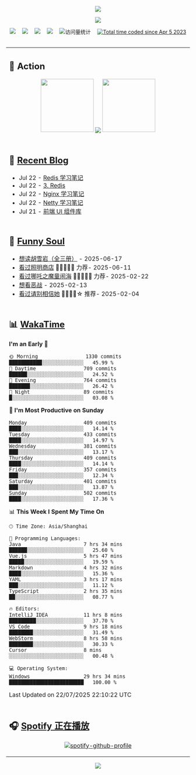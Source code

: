 <div align="center">

<img src="https://capsule-render.vercel.app/api?type=waving&color=timeGradient&height=300&&section=header&text=HI%20THERE!&fontSize=90&fontAlign=50&fontAlignY=30&desc=I%E2%80%99m%20@LI%20SIR%20%F0%9F%91%8B&descAlign=50&descSize=30&descAlignY=60&animation=twinkling" />

<div align="center">

  <!-- knock code pictures 敲代码的图片 -->
  <img order-radius="100px" src="https://img.lisir.me/image/my/001.gif"><br>

  <!-- profile logo 个人资料徽标 -->
  <div align="center">
    <a href="https://lisir.me/" title="点击跳转"><img src="https://img.shields.io/badge/Blog-%E4%B8%AA%E4%BA%BA%E5%8D%9A%E5%AE%A2-red"></a>&emsp;
    <a href="https://photo.lisir.me/" title="点击跳转"><img src="https://img.shields.io/badge/Photo-%E6%97%B6%E5%85%89%E7%9B%B8%E5%86%8C-blue"></a>&emsp;
    <a href="https://cloud.lisir.me/" title="点击跳转"><img src="https://img.shields.io/badge/Cloud%20Disk-%E6%88%91%E7%9A%84%E4%BA%91%E7%9B%98-green"></a>&emsp;
    <a href="https://nz.lisir.me/" title="点击跳转"><img src="https://img.shields.io/badge/%E5%93%AA%E5%90%92-%E7%9B%91%E6%8E%A7%E9%9D%A2%E6%9D%BF-blueviolet"></a>&emsp;
    <!-- visitor -->
    <img src="https://komarev.com/ghpvc/?username=wkwbk&label=Views&color=orange&style=flat" alt="访问量统计" />&emsp;
    <a href="https://wakatime.com/@2237354f-824a-4472-ae76-c1eca96c8908"><img src="https://wakatime.com/badge/user/2237354f-824a-4472-ae76-c1eca96c8908.svg" alt="Total time coded since Apr 5 2023" /></a>
  </div>

</div>

<br>

<div align="center">

<table>

<tr><td>

## 🚀 Action

<!-- github-readme-streak-stats 连续提交代码天数记录 -->
<div align="center">
  <img width="145" src="https://img.lisir.me/image/my/002.png">
  <img align="center" src="https://github-readme-stats.vercel.app/api?username=wkwbk&show_icons=true&theme=transparent">
  <img width="145" src="https://img.lisir.me/image/my/001.png">
</div>

<br>

</td></tr>

<tr><td>

<!-- 近期博客 -->
## 📃 [Recent Blog](https://lisir.me/)

<!-- feed start -->
- Jul 22 - [Redis 学习笔记](https://lisir.me/Notes/DB/Redis/00.Redis-学习笔记)
- Jul 22 - [3. Redis](https://lisir.me/Notes/DB/Redis/)
- Jul 22 - [Nginx 学习笔记](https://lisir.me/Notes/Stack/05.Nginx-学习笔记)
- Jul 22 - [Netty 学习笔记](https://lisir.me/Notes/Stack/06.Netty-学习笔记)
- Jul 21 - [前端 UI 组件库](https://lisir.me/Notes/Stack/04.前端-UI-组件库)
<!-- feed end -->

</td></tr>

<tr><td>

<!-- 豆瓣 -->
## 🤾 [Funny Soul](https://movie.douban.com/people/li778057151)

<!-- START_SECTION:douban -->
* <a href='https://book.douban.com/subject/1752349/' target='_blank'>想读胡雪岩（全三册）</a> - 2025-06-17
* <a href='https://movie.douban.com/subject/36318331/' target='_blank'>看过照明商店</a> 🌟🌟🌟🌟🌟 力荐- 2025-06-11
* <a href='https://movie.douban.com/subject/34780991/' target='_blank'>看过哪吒之魔童闹海</a> 🌟🌟🌟🌟🌟 力荐- 2025-02-22
* <a href='https://movie.douban.com/subject/10604851/' target='_blank'>想看恶战</a> - 2025-02-13
* <a href='https://movie.douban.com/subject/35295017/' target='_blank'>看过请别相信她</a> 🌟🌟🌟🌟☆ 推荐- 2025-02-04
<!-- END_SECTION:douban -->

</td></tr>

<tr><td>

<!-- wakatime 统计 -->
## 📊 [WakaTime](https://wakatime.com/@wkwbk)

<!--START_SECTION:waka-->
**I'm an Early 🐤** 

```text
🌞 Morning                1330 commits        ███████████░░░░░░░░░░░░░░   45.99 % 
🌆 Daytime                709 commits         ██████░░░░░░░░░░░░░░░░░░░   24.52 % 
🌃 Evening                764 commits         ███████░░░░░░░░░░░░░░░░░░   26.42 % 
🌙 Night                  89 commits          █░░░░░░░░░░░░░░░░░░░░░░░░   03.08 % 
```
📅 **I'm Most Productive on Sunday** 

```text
Monday                   409 commits         ████░░░░░░░░░░░░░░░░░░░░░   14.14 % 
Tuesday                  433 commits         ████░░░░░░░░░░░░░░░░░░░░░   14.97 % 
Wednesday                381 commits         ███░░░░░░░░░░░░░░░░░░░░░░   13.17 % 
Thursday                 409 commits         ████░░░░░░░░░░░░░░░░░░░░░   14.14 % 
Friday                   357 commits         ███░░░░░░░░░░░░░░░░░░░░░░   12.34 % 
Saturday                 401 commits         ███░░░░░░░░░░░░░░░░░░░░░░   13.87 % 
Sunday                   502 commits         ████░░░░░░░░░░░░░░░░░░░░░   17.36 % 
```


📊 **This Week I Spent My Time On** 

```text
🕑︎ Time Zone: Asia/Shanghai

💬 Programming Languages: 
Java                     7 hrs 34 mins       ██████░░░░░░░░░░░░░░░░░░░   25.60 % 
Vue.js                   5 hrs 47 mins       █████░░░░░░░░░░░░░░░░░░░░   19.59 % 
Markdown                 4 hrs 32 mins       ████░░░░░░░░░░░░░░░░░░░░░   15.36 % 
YAML                     3 hrs 17 mins       ███░░░░░░░░░░░░░░░░░░░░░░   11.12 % 
TypeScript               2 hrs 35 mins       ██░░░░░░░░░░░░░░░░░░░░░░░   08.77 % 

🔥 Editors: 
IntelliJ IDEA            11 hrs 8 mins       █████████░░░░░░░░░░░░░░░░   37.70 % 
VS Code                  9 hrs 18 mins       ████████░░░░░░░░░░░░░░░░░   31.49 % 
WebStorm                 8 hrs 58 mins       ████████░░░░░░░░░░░░░░░░░   30.33 % 
Cursor                   8 mins              ░░░░░░░░░░░░░░░░░░░░░░░░░   00.48 % 

💻 Operating System: 
Windows                  29 hrs 34 mins      █████████████████████████   100.00 % 
```


 Last Updated on 22/07/2025 22:10:22 UTC
<!--END_SECTION:waka-->

</td></tr>

<tr><td>

## 🎧 [Spotify 正在播放](https://open.spotify.com/user/31s4ftvnfnus65uynvxmxu7rkfom)

<div align="center">

  [![spotify-github-profile](https://spotify-github-profile.kittinanx.com/api/view?uid=31s4ftvnfnus65uynvxmxu7rkfom&cover_image=true&theme=default&show_offline=true&background_color=121212&interchange=true&bar_color_cover=true)](https://spotify-github-profile.kittinanx.com/api/view?uid=31s4ftvnfnus65uynvxmxu7rkfom&redirect=true)

</div>

</td></tr>

</table>

</div>

<img src="https://capsule-render.vercel.app/api?type=waving&color=timeGradient&height=300&&section=footer&text=THE%20END!&fontSize=90&fontAlign=50&fontAlignY=70&desc=Hope%20your%20program%20is%20bug-free!&descAlign=50&descSize=30&descAlignY=40&animation=twinkling" />

</div>
